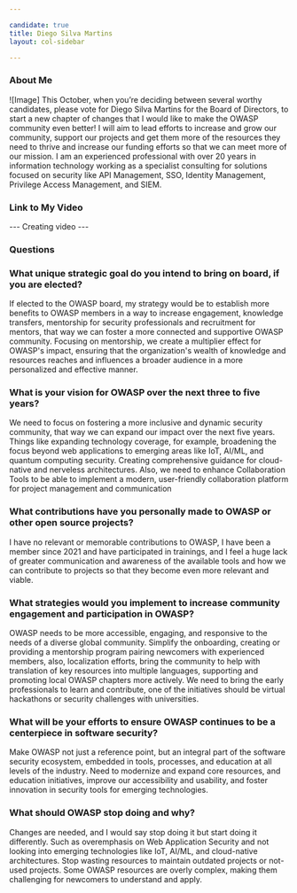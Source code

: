 ```yaml
---

candidate: true
title: Diego Silva Martins
layout: col-sidebar

---
```


### About Me
![Image] 
This October, when you’re deciding between several worthy candidates, please vote for Diego Silva Martins for the Board of Directors, to start a new chapter of changes that I would like to make the OWASP community even better!
I will aim to lead efforts to increase and grow our community, support our projects and get them more of the resources they need to thrive and increase our funding efforts so that we can meet more of our mission.
I am an experienced professional with over 20 years in information technology working as a specialist consulting for solutions focused on security like API Management, SSO, Identity Management, Privilege Access Management, and SIEM. 

### Link to My Video
--- Creating video ---
### Questions

### What unique strategic goal do you intend to bring on board, if you are elected? ###
If elected to the OWASP board, my strategy would be to establish more benefits to OWASP members in a way to increase engagement, knowledge transfers, mentorship for security professionals and recruitment for mentors, that way we can foster a more connected and supportive OWASP community. 
Focusing on mentorship, we create a multiplier effect for OWASP's impact, ensuring that the organization's wealth of knowledge and resources reaches and influences a broader audience in a more personalized and effective manner.

### What is your vision for OWASP over the next three to five years? ###
We need to focus on fostering a more inclusive and dynamic security community, that way we can expand our impact over the next five years. Things like expanding technology coverage, for example, broadening the focus beyond web applications to emerging areas like IoT, AI/ML, and quantum computing security. Creating comprehensive guidance for cloud-native and nerveless architectures. 
Also, we need to enhance Collaboration Tools to be able to implement a modern, user-friendly collaboration platform for project management and communication

### What contributions have you personally made to OWASP or other open source projects? ###
I have no relevant or memorable contributions to OWASP, I have been a member since 2021 and have participated in trainings, and I feel a huge lack of greater communication and awareness of the available tools and how we can contribute to projects so that they become even more relevant and viable. 

### What strategies would you implement to increase community engagement and participation in OWASP? ###
OWASP needs to be more accessible, engaging, and responsive to the needs of a diverse global community. Simplify the onboarding, creating or providing a mentorship program pairing newcomers with experienced members, also, localization efforts, bring the community to help with translation of key resources into multiple languages, supporting and promoting local OWASP chapters more actively. We need to bring the early professionals to learn and contribute, one of the initiatives should be virtual hackathons or security challenges with universities. 

### What will be your efforts to ensure OWASP continues to be a centerpiece in software security? ###
Make OWASP not just a reference point, but an integral part of the software security ecosystem, embedded in tools, processes, and education at all levels of the industry. Need to modernize and expand core resources, and education initiatives, improve our accessibility and usability, and foster innovation in security tools for emerging technologies. 

### What should OWASP stop doing and why? ###
Changes are needed, and I would say stop doing it but start doing it differently. Such as overemphasis on Web Application Security and not looking into emerging technologies like IoT, AI/ML, and cloud-native architectures. Stop wasting resources to maintain outdated projects or not-used projects. Some OWASP resources are overly complex, making them challenging for newcomers to understand and apply.
